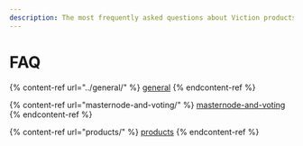 ```yaml
---
description: The most frequently asked questions about Viction products and its ecosystem.
---
```


# FAQ

{% content-ref url="../general/" %}
[general](../general/)
{% endcontent-ref %}

{% content-ref url="masternode-and-voting/" %}
[masternode-and-voting](masternode-and-voting/)
{% endcontent-ref %}

{% content-ref url="products/" %}
[products](products/)
{% endcontent-ref %}
